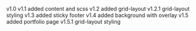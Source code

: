 v1.0 
v1.1 added content and scss
v1.2 added grid-layout v1.2.1 grid-layout styling
v1.3 added sticky footer
v1.4 added background with overlay
v1.5 added portfolio page v1.5.1 grid-layout styling
